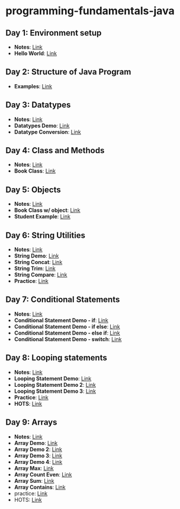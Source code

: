 # programming-fundamentals-java

## Day 1: Environment setup
- **Notes**: [Link](https://github.com/Vinit-source/programming-fundamentals-java/blob/1-environment-setup/src/day01/README.md)
- **Hello World**: [Link](https://github.com/Vinit-source/programming-fundamentals-java/blob/1-environment-setup/src/day01/HelloWorld.java)

## Day 2: Structure of Java Program

- **Examples**: [Link](https://runestone.academy/ns/books/published/fssa_java/index.html)

## Day 3: Datatypes
- **Notes**: [Link](https://github.com/Vinit-source/programming-fundamentals-java/blob/main/src/day03/README.md)
- **Datatypes Demo**: [Link](https://github.com/Vinit-source/programming-fundamentals-java/blob/main/src/day03/DatatypeDemo.java)
- **Datatype Conversion**: [Link](https://github.com/Vinit-source/programming-fundamentals-java/blob/main/src/day03/DataConversionDemo.java)

## Day 4: Class and Methods
- **Notes**: [Link](https://github.com/Vinit-source/programming-fundamentals-java/blob/main/src/day04/README.md)
- **Book Class**: [Link](https://github.com/Vinit-source/programming-fundamentals-java/blob/main/src/day04/BookDemo.java)

## Day 5: Objects
- **Notes**: [Link](https://github.com/Vinit-source/programming-fundamentals-java/blob/main/src/day05/README.md)
- **Book Class w/ object**: [Link](https://github.com/Vinit-source/programming-fundamentals-java/blob/main/src/day05/BookDemo.java)
- **Student Example**: [Link](https://github.com/Vinit-source/programming-fundamentals-java/blob/main/src/day05/Student.java)

## Day 6: String Utilities
- **Notes**: [Link](https://github.com/Vinit-source/programming-fundamentals-java/blob/main/src/day06/README.md)
- **String Demo**: [Link](https://github.com/Vinit-source/programming-fundamentals-java/blob/main/src/day06/StringDemo.java)
- **String Concat**: [Link](https://github.com/Vinit-source/programming-fundamentals-java/blob/main/src/day06/StringConcatDemo.java)
- **String Trim**: [Link](https://github.com/Vinit-source/programming-fundamentals-java/blob/main/src/day06/StringTrimDemo.java)
- **String Compare**: [Link](https://github.com/Vinit-source/programming-fundamentals-java/blob/main/src/day06/StringCompareDemo.java)
- **Practice**: [Link](https://github.com/Vinit-source/programming-fundamentals-java/blob/main/src/day06/practice.md)

## Day 7: Conditional Statements
- **Notes**: [Link](https://github.com/Vinit-source/programming-fundamentals-java/blob/main/src/day07/README.md)
- **Conditional Statement Demo - if**: [Link](https://github.com/Vinit-source/programming-fundamentals-java/blob/main/src/day07/ConditionalStatementDemo.java)
- **Conditional Statement Demo - if else**: [Link](https://github.com/Vinit-source/programming-fundamentals-java/blob/main/src/day07/ConditionalStatementDemo2.java)
- **Conditional Statement Demo - else if**: [Link](https://github.com/Vinit-source/programming-fundamentals-java/blob/main/src/day07/ConditionalStatementDemo3.java)
- **Conditional Statement Demo - switch**: [Link](https://github.com/Vinit-source/programming-fundamentals-java/blob/main/src/day07/ConditionalStatementDemo4.java)


## Day 8: Looping statements
- **Notes**: [Link](https://github.com/Vinit-source/programming-fundamentals-java/blob/main/src/day08/README.md)
- **Looping Statement Demo**: [Link](https://github.com/Vinit-source/programming-fundamentals-java/blob/main/src/day08/LoopingStatmentDemo.java)
- **Looping Statement Demo 2**: [Link](https://github.com/Vinit-source/programming-fundamentals-java/blob/main/src/day08/LoopingStatmentDemo2.java)
- **Looping Statement Demo 3**: [Link](https://github.com/Vinit-source/programming-fundamentals-java/blob/main/src/day08/LoopingStatmentDemo3.java)
- **Practice**: [Link](https://github.com/Vinit-source/programming-fundamentals-java/blob/main/src/day08/practice.md)
- **HOTS**: [Link](https://github.com/Vinit-source/programming-fundamentals-java/blob/main/src/day08/HOTS.md)

## Day 9: Arrays
- **Notes**: [Link](https://github.com/Vinit-source/programming-fundamentals-java/blob/main/src/day09/README.md)
- **Array Demo**: [Link](https://github.com/Vinit-source/programming-fundamentals-java/blob/main/src/day09/ArrayDemo.java)
- **Array Demo 2**: [Link](https://github.com/Vinit-source/programming-fundamentals-java/blob/main/src/day09/ArrayDemo2.java)
- **Array Demo 3**: [Link](https://github.com/Vinit-source/programming-fundamentals-java/blob/main/src/day09/ArrayDemo3.java)
- **Array Demo 4**: [Link](https://github.com/Vinit-source/programming-fundamentals-java/blob/main/src/day09/ArrayDemo4.java)
- **Array Max**: [Link](https://github.com/Vinit-source/programming-fundamentals-java/blob/main/src/day09/ArrayMax.java)
- **Array Count Even**: [Link](https://github.com/Vinit-source/programming-fundamentals-java/blob/main/src/day09/ArrayCountEven.java)
- **Array Sum**: [Link](https://github.com/Vinit-source/programming-fundamentals-java/blob/main/src/day09/ArraySum.java)
- **Array Contains**: [Link](https://github.com/Vinit-source/programming-fundamentals-java/blob/main/src/day09/ArrayContains.java)
- practice: [Link](https://github.com/Vinit-source/programming-fundamentals-java/blob/main/src/day09/practice.md)
- HOTS: [Link](https://github.com/Vinit-source/programming-fundamentals-java/blob/main/src/day09/HOTS.md)

